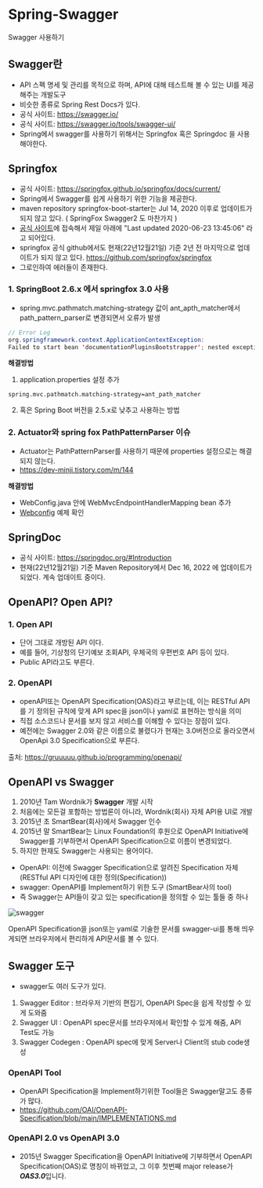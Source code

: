 # Spring-Swagger
Swagger 사용하기

## Swagger란 ##
- API 스펙 명세 및 관리를 목적으로 하며, API에 대해 테스트해 볼 수 있는 UI를 제공해주는 개발도구
- 비슷한 종류로 Spring Rest Docs가 있다.
- 공식 사이트: https://swagger.io/
- 공식 사이트: https://swagger.io/tools/swagger-ui/
- Spring에서 swagger를 사용하기 위해서는 Springfox 혹은 Springdoc 을 사용해야한다.

## Springfox ##
- 공식 사이트: https://springfox.github.io/springfox/docs/current/
- Spring에서 Swagger를 쉽게 사용하기 위한 기능을 제공한다. 
- maven repository springfox-boot-starter는 Jul 14, 2020 이후로 업데이트가 되지 않고 있다. ( SpringFox Swagger2 도 마찬가지 )
- [공식 사이트](https://springfox.github.io/springfox/docs/current/)에 접속해서 제일 아래에 "Last updated 2020-06-23 13:45:06" 라고 되어있다.
- springfox 공식 github에서도 현재(22년12월21일) 기준 2년 전 마지막으로 업데이트가 되지 않고 있다. https://github.com/springfox/springfox
- 그로인하여 에러들이 존재한다.

### 1. SpringBoot 2.6.x 에서 springfox 3.0 사용 ###
- spring.mvc.pathmatch.matching-strategy 값이 ant_apth_matcher에서 path_pattern_parser로 변경되면서 오류가 발생
 ````java
 // Error Log
org.springframework.context.ApplicationContextException: 
Failed to start bean 'documentationPluginsBootstrapper'; nested exception is java.lang.NullPointerException
  ````
  
**해결방법**
1. application.properties 설정 추가
  ````propeties
  spring.mvc.pathmatch.matching-strategy=ant_path_matcher
  ````

2. 혹은 Spring Boot 버전을 2.5.x로 낮추고 사용하는 방법

### 2. Actuator와 spring fox PathPatternParser 이슈 ###
- Actuator는 PathPatternParser를 사용하기 때문에 properties 설정으로는 해결되지 않는다.
- https://dev-minji.tistory.com/m/144

**해결방법**
- WebConfig.java 안에 WebMvcEndpointHandlerMapping bean 추가
- [Webconfig](https://github.com/orange601/Spring-Swagger/blob/main/WebConfig.java) 예제 확인

## SpringDoc ###
- 공식 사이트: https://springdoc.org/#Introduction
- 현재(22년12월21일) 기준 Maven Repository에서 Dec 16, 2022 에 업데이트가 되었다. 계속 업데이트 중이다.

## OpenAPI? Open API? ##

### 1. Open API ###
- 단어 그대로 개방된 API 이다.
- 예를 들어, 기상청의 단기예보 조회API, 우체국의 우편번호 API 등이 있다. 
- Public API라고도 부른다.

### 2. OpenAPI ###
- openAPI또는 OpenAPI Specification(OAS)라고 부르는데, 이는 RESTful API를 기 정의된 규칙에 맞게 API spec을 json이나 yaml로 표현하는 방식을 의미
- 직접 소스코드나 문서를 보지 않고 서비스를 이해할 수 있다는 장점이 있다.
- 예전에는 Swagger 2.0와 같은 이름으로 불렸다가 현재는 3.0버전으로 올라오면서 OpenApi 3.0 Specification으로 부른다.

출처: https://gruuuuu.github.io/programming/openapi/


## OpenAPI vs Swagger ##
1. 2010년 Tam Wordnik가 **Swagger** 개발 시작   
2. 처음에는 모든걸 포함하는 방법론이 아니라, Wordnik(회사) 자체 API용 UI로 개발    
3. 2015년 초 SmartBear(회사)에서 Swagger 인수   
4. 2015년 말 SmartBear는 Linux Foundation의 후원으로 OpenAPI Initiative에 Swagger를 기부하면서 OpenAPI Specification으로 이름이 변경되었다.
5. 하지만 현재도 Swagger는 사용되는 용어이다.
  - OpenAPI: 이전에 Swagger Specification으로 알려진 Specification 자체 (RESTful API 디자인에 대한 정의(Specification))
  - swagger: OpenAPI를 Implement하기 위한 도구 (SmartBear사의 tool)
  - 즉 Swagger는 API들이 갖고 있는 specification을 정의할 수 있는 툴들 중 하나


![swagger](https://user-images.githubusercontent.com/24876345/208798428-82d1df31-9590-400d-b710-5300853a288d.png)

OpenAPI Specification을 json또는 yaml로 기술한 문서를 swagger-ui를 통해 띄우게되면 브라우저에서 편리하게 API문서를 볼 수 있다.


## Swagger 도구 ##
- swagger도 여러 도구가 있다.
1. Swagger Editor : 브라우저 기반의 편집기, OpenAPI Spec을 쉽게 작성할 수 있게 도와줌
2. Swagger UI : OpenAPI spec문서를 브라우저에서 확인할 수 있게 해줌, API Test도 가능
3. Swagger Codegen : OpenAPI spec에 맞게 Server나 Client의 stub code생성

### OpenAPI Tool ###
- OpenAPI  Specification을 Implement하기위한 Tool들은 Swagger말고도 종류가 많다.
- https://github.com/OAI/OpenAPI-Specification/blob/main/IMPLEMENTATIONS.md


### OpenAPI 2.0 vs OpenAPI 3.0 ###
- 2015년 Swagger Specification을 OpenAPI Initiative에 기부하면서 OpenAPI Specification(OAS)로 명칭이 바뀌었고, 그 이후 첫번째 major release가 ***OAS3.0***입니다.
